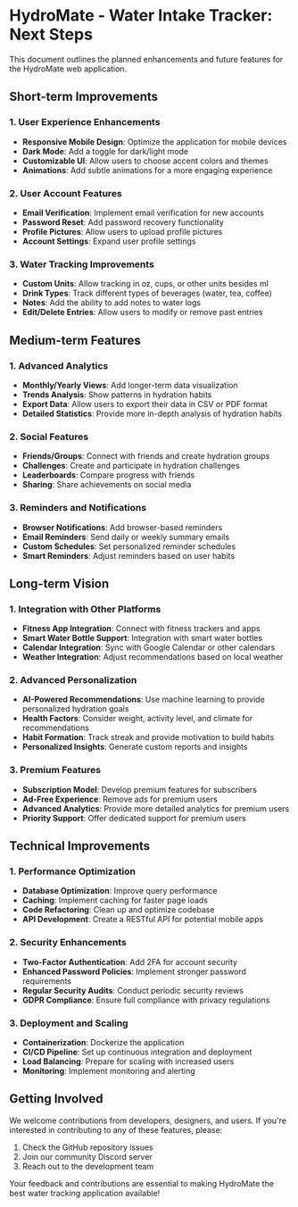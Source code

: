 # HydroMate - Water Intake Tracker: Next Steps

This document outlines the planned enhancements and future features for the HydroMate web application.

## Short-term Improvements

### 1. User Experience Enhancements
- **Responsive Mobile Design**: Optimize the application for mobile devices
- **Dark Mode**: Add a toggle for dark/light mode
- **Customizable UI**: Allow users to choose accent colors and themes
- **Animations**: Add subtle animations for a more engaging experience

### 2. User Account Features
- **Email Verification**: Implement email verification for new accounts
- **Password Reset**: Add password recovery functionality
- **Profile Pictures**: Allow users to upload profile pictures
- **Account Settings**: Expand user profile settings

### 3. Water Tracking Improvements
- **Custom Units**: Allow tracking in oz, cups, or other units besides ml
- **Drink Types**: Track different types of beverages (water, tea, coffee)
- **Notes**: Add the ability to add notes to water logs
- **Edit/Delete Entries**: Allow users to modify or remove past entries

## Medium-term Features

### 1. Advanced Analytics
- **Monthly/Yearly Views**: Add longer-term data visualization
- **Trends Analysis**: Show patterns in hydration habits
- **Export Data**: Allow users to export their data in CSV or PDF format
- **Detailed Statistics**: Provide more in-depth analysis of hydration habits

### 2. Social Features
- **Friends/Groups**: Connect with friends and create hydration groups
- **Challenges**: Create and participate in hydration challenges
- **Leaderboards**: Compare progress with friends
- **Sharing**: Share achievements on social media

### 3. Reminders and Notifications
- **Browser Notifications**: Add browser-based reminders
- **Email Reminders**: Send daily or weekly summary emails
- **Custom Schedules**: Set personalized reminder schedules
- **Smart Reminders**: Adjust reminders based on user habits

## Long-term Vision

### 1. Integration with Other Platforms
- **Fitness App Integration**: Connect with fitness trackers and apps
- **Smart Water Bottle Support**: Integration with smart water bottles
- **Calendar Integration**: Sync with Google Calendar or other calendars
- **Weather Integration**: Adjust recommendations based on local weather

### 2. Advanced Personalization
- **AI-Powered Recommendations**: Use machine learning to provide personalized hydration goals
- **Health Factors**: Consider weight, activity level, and climate for recommendations
- **Habit Formation**: Track streak and provide motivation to build habits
- **Personalized Insights**: Generate custom reports and insights

### 3. Premium Features
- **Subscription Model**: Develop premium features for subscribers
- **Ad-Free Experience**: Remove ads for premium users
- **Advanced Analytics**: Provide more detailed analytics for premium users
- **Priority Support**: Offer dedicated support for premium users

## Technical Improvements

### 1. Performance Optimization
- **Database Optimization**: Improve query performance
- **Caching**: Implement caching for faster page loads
- **Code Refactoring**: Clean up and optimize codebase
- **API Development**: Create a RESTful API for potential mobile apps

### 2. Security Enhancements
- **Two-Factor Authentication**: Add 2FA for account security
- **Enhanced Password Policies**: Implement stronger password requirements
- **Regular Security Audits**: Conduct periodic security reviews
- **GDPR Compliance**: Ensure full compliance with privacy regulations

### 3. Deployment and Scaling
- **Containerization**: Dockerize the application
- **CI/CD Pipeline**: Set up continuous integration and deployment
- **Load Balancing**: Prepare for scaling with increased users
- **Monitoring**: Implement monitoring and alerting

## Getting Involved

We welcome contributions from developers, designers, and users. If you're interested in contributing to any of these features, please:

1. Check the GitHub repository issues
2. Join our community Discord server
3. Reach out to the development team

Your feedback and contributions are essential to making HydroMate the best water tracking application available!
